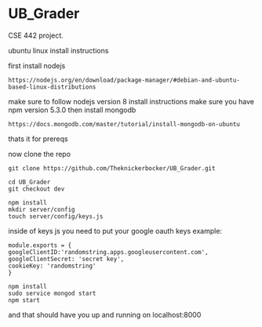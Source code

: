 # UB_Grader

CSE 442 project.


ubuntu linux install instructions

first install nodejs
```
https://nodejs.org/en/download/package-manager/#debian-and-ubuntu-based-linux-distributions
```
make sure to follow nodejs version 8 install instructions
make sure you have npm version 5.3.0
then install mongodb
```
https://docs.mongodb.com/master/tutorial/install-mongodb-on-ubuntu
```

thats it for prereqs 

now clone the repo
```
git clone https://github.com/Theknickerbocker/UB_Grader.git
```
```
cd UB_Grader
git checkout dev
```
```
npm install
mkdir server/config
touch server/config/keys.js
```
inside of keys js you need to put your google oauth keys
example:
```
module.exports = {
googleClientID:'randomstring.apps.googleusercontent.com',
googleClientSecret: 'secret key',
cookieKey: 'randomstring'
}
```
```
npm install 
sudo service mongod start
npm start
```

and that should have you up and running on localhost:8000


